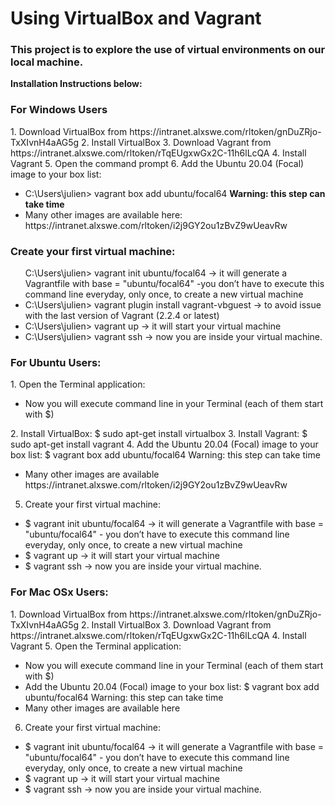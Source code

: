 <h1> <strong> Using VirtualBox and Vagrant </strong> </h1>

<h3> This project is to explore the use of virtual environments on our local machine. </h3>

<strong> Installation Instructions below: </strong>

<h3> For Windows Users </h3>
1. Download VirtualBox from https://intranet.alxswe.com/rltoken/gnDuZRjo-TxXIvnH4aAG5g
2. Install VirtualBox
3. Download Vagrant from https://intranet.alxswe.com/rltoken/rTqEUgxwGx2C-11h6lLcQA
4. Install Vagrant
5. Open the command prompt
6. Add the Ubuntu 20.04 (Focal) image to your box list:
	<ul>
	<li> C:\Users\julien> vagrant box add ubuntu/focal64 <strong> Warning: this step can take time </strong> </li>
	<li> Many other images are available here: https://intranet.alxswe.com/rltoken/i2j9GY2ou1zBvZ9wUeavRw </li>
	</ul>

<h3> Create your first virtual machine: </h3>
<ul> 
</li> C:\Users\julien> vagrant init ubuntu/focal64 -> it will generate a Vagrantfile with base = "ubuntu/focal64" -you don’t have to execute this command line everyday, only once, to create a new virtual machine </li>

<li> C:\Users\julien> vagrant plugin install vagrant-vbguest -> to avoid issue with the last version of Vagrant (2.2.4 or latest) </li> 
<li> C:\Users\julien> vagrant up -> it will start your virtual machine </li>

<li> C:\Users\julien> vagrant ssh -> now you are inside your virtual machine.</li>
</ul>


<h3> For Ubuntu Users: </h3>
1. Open the Terminal application:
<ul> <li>Now you will execute command line in your Terminal (each of them start with $) </li> </ul>
2. Install VirtualBox: $ sudo apt-get install virtualbox
3. Install Vagrant: $ sudo apt-get install vagrant
4. Add the Ubuntu 20.04 (Focal) image to your box list: $ vagrant box add ubuntu/focal64 Warning: this step can take time
<ul> <li>Many other images are available https://intranet.alxswe.com/rltoken/i2j9GY2ou1zBvZ9wUeavRw </li> </ul>

5. Create your first virtual machine:
<ul>
<li> $ vagrant init ubuntu/focal64 -> it will generate a Vagrantfile with base = "ubuntu/focal64" - you don’t have to execute this command line everyday, only once, to create a new virtual machine </li>
<li> $ vagrant up -> it will start your virtual machine </li>
<li> $ vagrant ssh -> now you are inside your virtual machine. </li>
</ul>


<h3> For Mac OSx Users: </h3>
1. Download VirtualBox from https://intranet.alxswe.com/rltoken/gnDuZRjo-TxXIvnH4aAG5g
2. Install VirtualBox
3. Download Vagrant from https://intranet.alxswe.com/rltoken/rTqEUgxwGx2C-11h6lLcQA
4. Install Vagrant
5. Open the Terminal application:
<ul>
<li> Now you will execute command line in your Terminal (each of them start with $) </li>
<li> Add the Ubuntu 20.04 (Focal) image to your box list: $ vagrant box add ubuntu/focal64 Warning: this step can take time </li>
<li> Many other images are available here </li>
</ul>

6. Create your first virtual machine:
<ul>
<li> $ vagrant init ubuntu/focal64 -> it will generate a Vagrantfile with base = "ubuntu/focal64" - you don’t have to execute this command line everyday, only once, to create a new virtual machine </li>

<li> $ vagrant up -> it will start your virtual machine </li>

<li> $ vagrant ssh -> now you are inside your virtual machine. </li>
</ul>





